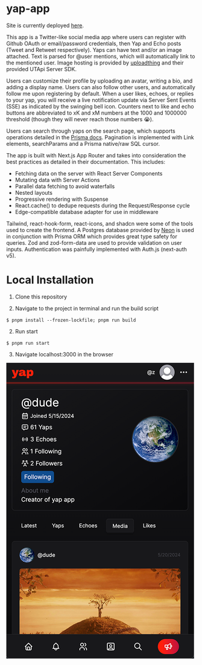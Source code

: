 # yap-app

Site is currently deployed [here](https://yap-app.onrender.com).

This app is a Twitter-like social media app where users can register with Github OAuth or email/password credentials, then Yap and Echo posts (Tweet and Retweet respectively). Yaps can have text and/or an image attached. Text is parsed for @user mentions, which will automatically link to the mentioned user. Image hosting is provided by [uploadthing](https://uploadthing.com/) and their provided UTApi Server SDK.

Users can customize their profile by uploading an avatar, writing a bio, and adding a display name. Users can also follow other users, and automatically follow me upon registering by default. When a user likes, echoes, or replies to your yap, you will receive a live notification update via Server Sent Events (SSE) as indicated by the swinging bell icon. Counters next to like and echo buttons are abbreviated to xK and xM numbers at the 1000 and 1000000 threshold (though they will never reach those numbers 😭).

Users can search through yaps on the search page, which supports operations detailed in the [Prisma docs](https://www.prisma.io/docs/orm/prisma-client/queries/full-text-search). Pagination is implemented with Link elements, searchParams and a Prisma native/raw SQL cursor.

The app is built with Next.js App Router and takes into consideration the best practices as detailed in their documentation. This includes:

- Fetching data on the server with React Server Components
- Mutating data with Server Actions
- Parallel data fetching to avoid waterfalls
- Nested layouts
- Progressive rendering with Suspense
- React.cache() to dedupe requests during the Request/Response cycle
- Edge-compatible database adapter for use in middleware

Tailwind, react-hook-form, react-icons, and shadcn were some of the tools used to create the frontend. A Postgres database provided by [Neon](https://neon.tech) is used in conjunction with Prisma ORM which provides great type safety for queries. Zod and zod-form-data are used to provide validation on user inputs. Authentication was painfully implemented with Auth.js (next-auth v5).

# Local Installation

1. Clone this repository

2. Navigate to the project in terminal and run the build script

```console
$ pnpm install --frozen-lockfile; pnpm run build
```

2. Run start

```console
$ pnpm run start
```

3. Navigate localhost:3000 in the browser

![yap-app](images/yap-app.png)
